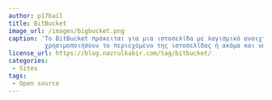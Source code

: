 ```yaml
---
author: p17bail		
title: BitBucket
image_url: /images/bigbucket.png
caption: 'Το BitBucket πρόκειται για μια ιστοσελίδα με λογισμικό ανοιχτού κώδικα, όπου οι χρήστες μπορούν να 
          χρησιμοποιήσουν το περιεχόμενο της ιστοσελίδας ή ακόμα και να συμβάλλουν στην ανάπτυξη του'
license_url: https://blog.nazrulkabir.com/tag/bitbucket/
categories:
 - Sites
tags:
 - Open source
---
```

